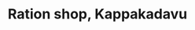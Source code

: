 ---
title: "Ration shop, Kappakadavu"
url: /azhikode/ration-shop-kappakadavu/
shop: Lebensmittel
---